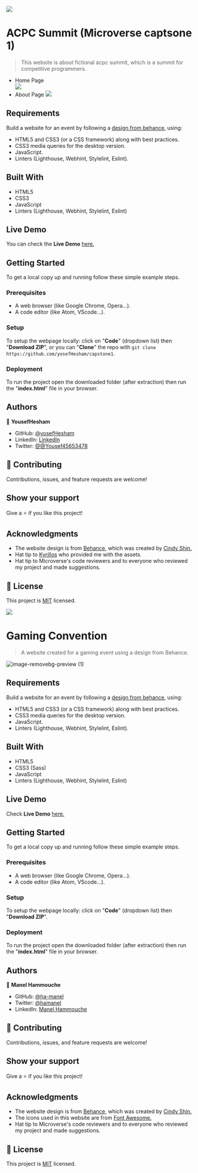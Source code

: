 ![](https://img.shields.io/badge/Microverse-blueviolet)

# ACPC Summit (Microverse captsone 1)

> This website is about fictional acpc summit, which is a summit for competitive programmers.
- Home Page             
![](images/home.png)
- About Page
![](images/about.png)


## Requirements

Build a website for an event by following a [design from behance](https://www.behance.net/gallery/29845175/CC-Global-Summit-2015), using:

- HTML5 and CSS3 (or a CSS framework) along with best practices.
- CSS3 media queries for the desktop version.
- JavaScript.
- Linters (Lighthouse, Webhint, Stylelint, Eslint).

## Built With

- HTML5
- CSS3
- JavaScript
- Linters (Lighthouse, Webhint, Stylelint, Eslint)

## Live Demo

You can check the **Live Demo** [here.](https://yosefhesham.github.io/capstone1/)

## Getting Started

To get a local copy up and running follow these simple example steps.
### Prerequisites

- A web browser (like Google Chrome, Opera...).
- A code editor (like Atom, VScode...).

### Setup

To setup the webpage locally: click on "**Code**" (dropdown list) then "**Download ZIP**",
or you can "**Clone**" the repo with `git clone https://github.com/yosefHesham/capstone1`.

### Deployment

To run the project open the downloaded folder (after extraction) then run the "**index.html**" file in your browser.

## Authors

👤 **YousefHesham**

- GitHub: [@yosefHesham](https://github.com/yosefHesham)
- LinkedIn: [LinkedIn](https://www.linkedin.com/in/yousef-hesham98/)
- Twitter: [@@Yousef45653478](https://twitter.com/Yousef45653478)

## 🤝 Contributing

Contributions, issues, and feature requests are welcome!

## Show your support

Give a ⭐️ if you like this project!

## Acknowledgments

- The website design is from [Behance](https://www.behance.net/gallery/29845175/CC-Global-Summit-2015), which was created by [Cindy Shin.](https://www.behance.net/adagio07)
- Hat tip to [Kyrillos](https://github.com/Bondok6) who provided me with the assets.
- Hat tip to Microverse's code reviewers and to everyone who reviewed my project and made suggestions.

## 📝 License

This project is [MIT](./MIT.md) licensed.


![](https://img.shields.io/badge/Microverse-blueviolet)

# Gaming Convention

> A website created for a gaming event using a design from Behance.

![image-removebg-preview (1)](https://user-images.githubusercontent.com/50721479/163370590-bfc02eea-cbcb-48d7-aaa4-237c4ec7fe4c.png)


## Requirements

Build a website for an event by following a [design from behance](https://www.behance.net/gallery/29845175/CC-Global-Summit-2015), using:

- HTML5 and CSS3 (or a CSS framework) along with best practices.
- CSS3 media queries for the desktop version.
- JavaScript.
- Linters (Lighthouse, Webhint, Stylelint, Eslint).

## Built With

- HTML5
- CSS3 (Sass)
- JavaScript
- Linters (Lighthouse, Webhint, Stylelint, Eslint)

## Live Demo

Check **Live Demo** [here.](https://ha-manel.github.io/Gaming-Convention/)

## Getting Started

To get a local copy up and running follow these simple example steps.

### Prerequisites

- A web browser (like Google Chrome, Opera...).
- A code editor (like Atom, VScode...).

### Setup

To setup the webpage locally: click on "**Code**" (dropdown list) then "**Download ZIP**".

### Deployment

To run the project open the downloaded folder (after extraction) then run the "**index.html**" file in your browser.

## Authors

👤 **Manel Hammouche**

- GitHub: [@ha-manel](https://github.com/ha-manel)
- Twitter: [@hamanel](https://twitter.com/ha_manel_)
- LinkedIn: [Manel Hammouche](https://www.linkedin.com/in/manel-hammouche/)

## 🤝 Contributing

Contributions, issues, and feature requests are welcome!

## Show your support

Give a ⭐️ if you like this project!

## Acknowledgments

- The website design is from [Behance](https://www.behance.net/gallery/29845175/CC-Global-Summit-2015), which was created by [Cindy Shin.](https://www.behance.net/adagio07)
- The icons used in this website are from [Font Awesome.](https://fontawesome.com/)
- Hat tip to Microverse's code reviewers and to everyone who reviewed my project and made suggestions.

## 📝 License

This project is [MIT](./MIT.md) licensed.